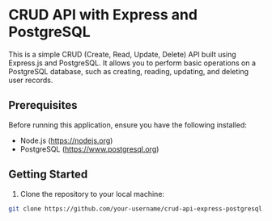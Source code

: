 # CRUD API with Express and PostgreSQL

This is a simple CRUD (Create, Read, Update, Delete) API built using Express.js and PostgreSQL. It allows you to perform basic operations on a PostgreSQL database, such as creating, reading, updating, and deleting user records.

## Prerequisites

Before running this application, ensure you have the following installed:

- Node.js (https://nodejs.org)
- PostgreSQL (https://www.postgresql.org)

## Getting Started

1. Clone the repository to your local machine:

```bash
git clone https://github.com/your-username/crud-api-express-postgresql.git
